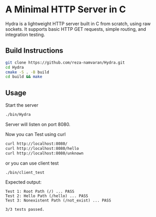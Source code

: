 # A Minimal HTTP Server in C

Hydra is a lightweight HTTP server built in C from scratch, using raw sockets.
It supports basic HTTP GET requests, simple routing, and integration testing.

## Build Instructions

```bash
git clone https://github.com/reza-namvaran/Hydra.git
cd Hydra
cmake -S . -B build
cd build && make
```

## Usage

Start the server

```bash
./bin/Hydra
```
Server will listen on port 8080.

Now you can Test using curl

```bash
curl http://localhost:8080/
curl http://localhost:8080/hello
curl http://localhost:8080/unknown
```

or you can use client test

```bash
./bin/client_test
```

Expected output:
```plaintext
Test 1: Root Path (/) ... PASS
Test 2: Hello Path (/hello) ... PASS
Test 3: Nonexistent Path (/not_exist) ... PASS

3/3 tests passed.

```